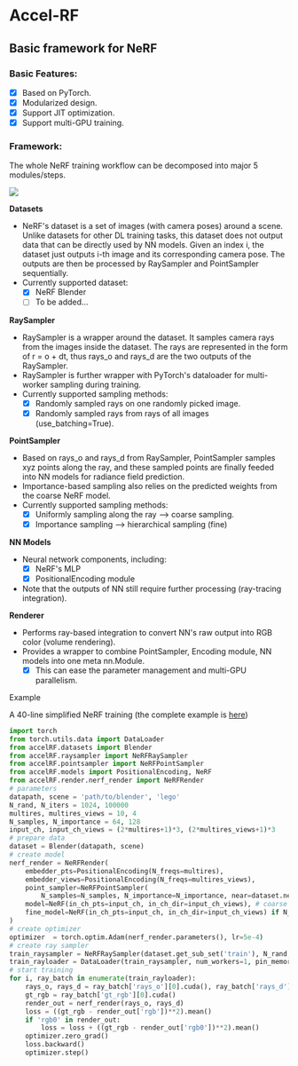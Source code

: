 # Accel-RF

## Basic framework for NeRF

### Basic Features: 
* [x] Based on PyTorch.
* [x] Modularized design.
* [x] Support JIT optimization.
* [x] Support multi-GPU training.
	
### Framework:

The whole NeRF training workflow can be decomposed into major 5 modules/steps.

<img src="https://bl3301files.storage.live.com/y4mN7eU2PVVVde5wP6Xn5TyEBXmzrUoJfD17CgiNFlc9hc5Ft_KzurWWkDM_DgvB7S7r-AXabyXbLq7mczXN25MQObCN4ItSuWce4qclRfPMwTa3HkPsUt3QGjYW4pM0aEw9eFN0DLIdwnIsIEf0WUxooyf-I9QcpwrkXNMUwQ6sLq8JN3cRoBs3aDQJX_BUWzT?width=3854&height=609&cropmode=none"/>

**Datasets**

* NeRF's dataset is a set of images (with camera poses) around a scene. Unlike datasets for other DL training tasks, this dataset does not output data that can be directly used by NN models. Given an index i, the dataset just outputs i-th image and its corresponding camera pose. The outputs are then be processed by RaySampler and PointSampler sequentially.
* Currently supported dataset:
    * [x] NeRF Blender
    * [ ] To be added…

**RaySampler**
* RaySampler is a wrapper around the dataset. It samples camera rays from the images inside the dataset. The rays are represented in the form of  r = o + dt, thus rays_o and rays_d are the two outputs of the RaySampler.
* RaySampler is further wrapper with PyTorch's dataloader for multi-worker sampling during training. 
* Currently supported sampling methods:
    * [x] Randomly sampled rays on one randomly picked image.
    * [x] Randomly sampled rays from rays of all images (use_batching=True).

**PointSampler**
* Based on rays_o and rays_d from RaySampler, PointSampler samples xyz points along the ray, and these sampled points are finally feeded into NN models for radiance field prediction.
* Importance-based sampling also relies on the predicted weights from the coarse NeRF model.
* Currently supported sampling methods:
    * [x] Uniformly sampling along the ray --> coarse sampling.
    * [x] Importance sampling --> hierarchical sampling (fine)

**NN Models**
* Neural network components, including:
    * [x] NeRF's MLP
    * [x] PositionalEncoding module
* Note that the outputs of NN still require further processing (ray-tracing integration).

**Renderer**
* Performs ray-based integration to convert NN's raw output into RGB color (volume rendering).
* Provides a wrapper to combine PointSampler, Encoding module, NN models into one meta nn.Module. 
    * [x] This can ease the parameter management and multi-GPU parallelism.

Example

A 40-line simplified NeRF training (the complete example is [here](example/nerf/))
```python
import torch
from torch.utils.data import DataLoader
from accelRF.datasets import Blender
from accelRF.raysampler import NeRFRaySampler
from accelRF.pointsampler import NeRFPointSampler
from accelRF.models import PositionalEncoding, NeRF
from accelRF.render.nerf_render import NeRFRender
# parameters
datapath, scene = 'path/to/blender', 'lego'
N_rand, N_iters = 1024, 100000
multires, multires_views = 10, 4
N_samples, N_importance = 64, 128
input_ch, input_ch_views = (2*multires+1)*3, (2*multires_views+1)*3
# prepare data
dataset = Blender(datapath, scene)
# create model
nerf_render = NeRFRender(
    embedder_pts=PositionalEncoding(N_freqs=multires),
    embedder_views=PositionalEncoding(N_freqs=multires_views),
    point_sampler=NeRFPointSampler(
        N_samples=N_samples, N_importance=N_importance, near=dataset.near, far=dataset.far),
    model=NeRF(in_ch_pts=input_ch, in_ch_dir=input_ch_views), # coarse model
    fine_model=NeRF(in_ch_pts=input_ch, in_ch_dir=input_ch_views) if N_importance > 0 else None
)
# create optimizer
optimizer  = torch.optim.Adam(nerf_render.parameters(), lr=5e-4)
# create ray sampler
train_raysampler = NeRFRaySampler(dataset.get_sub_set('train'), N_rand, N_iters)
train_rayloader = DataLoader(train_raysampler, num_workers=1, pin_memory=True)
# start training
for i, ray_batch in enumerate(train_rayloader):
    rays_o, rays_d = ray_batch['rays_o'][0].cuda(), ray_batch['rays_d'][0].cuda()
    gt_rgb = ray_batch['gt_rgb'][0].cuda()
    render_out = nerf_render(rays_o, rays_d)
    loss = ((gt_rgb - render_out['rgb'])**2).mean()
    if 'rgb0' in render_out:
        loss = loss + ((gt_rgb - render_out['rgb0'])**2).mean()
    optimizer.zero_grad()
    loss.backward()
    optimizer.step()
```